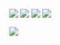 
![](https://raw.githubusercontent.com/KaitoKunTatsu/github-stats/master/generated/overview.svg#gh-dark-mode-only)
![](https://raw.githubusercontent.com/KaitoKunTatsu/github-stats/master/generated/overview.svg#gh-light-mode-only)
![](https://raw.githubusercontent.com/KaitoKunTatsu/github-stats/master/generated/languages.svg#gh-dark-mode-only)
![](https://raw.githubusercontent.com/KaitoKunTatsu/github-stats/master/generated/languages.svg#gh-light-mode-only)


![](https://skillicons.dev/icons?i=androidstudio,idea,kotlin,py,java,css,html,js,github,git,linux,maven,mysql,sqlite,spring,react)
